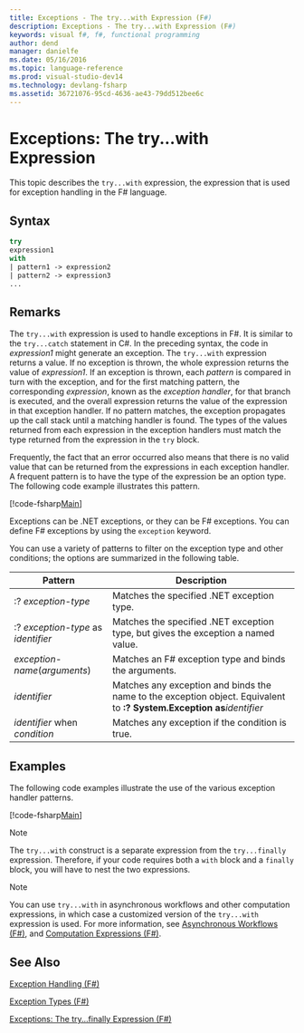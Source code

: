 ```yaml
---
title: Exceptions - The try...with Expression (F#)
description: Exceptions - The try...with Expression (F#)
keywords: visual f#, f#, functional programming
author: dend
manager: danielfe
ms.date: 05/16/2016
ms.topic: language-reference
ms.prod: visual-studio-dev14
ms.technology: devlang-fsharp
ms.assetid: 36721076-95cd-4636-ae43-79dd512bee6c 
---
```


# Exceptions: The try...with Expression

This topic describes the `try...with` expression, the expression that is used for exception handling in the F# language.


## Syntax

```fsharp
try
expression1
with
| pattern1 -> expression2
| pattern2 -> expression3
...
```

## Remarks
The `try...with` expression is used to handle exceptions in F#. It is similar to the `try...catch` statement in C#. In the preceding syntax, the code in *expression1* might generate an exception. The `try...with` expression returns a value. If no exception is thrown, the whole expression returns the value of *expression1*. If an exception is thrown, each *pattern* is compared in turn with the exception, and for the first matching pattern, the corresponding *expression*, known as the *exception handler*, for that branch is executed, and the overall expression returns the value of the expression in that exception handler. If no pattern matches, the exception propagates up the call stack until a matching handler is found. The types of the values returned from each expression in the exception handlers must match the type returned from the expression in the `try` block.

Frequently, the fact that an error occurred also means that there is no valid value that can be returned from the expressions in each exception handler. A frequent pattern is to have the type of the expression be an option type. The following code example illustrates this pattern.

[!code-fsharp[Main](snippets/fslangref2/snippet5601.fs)]

Exceptions can be .NET exceptions, or they can be F# exceptions. You can define F# exceptions by using the `exception` keyword.

You can use a variety of patterns to filter on the exception type and other conditions; the options are summarized in the following table.


|Pattern|Description|
|-------|-----------|
|:? *exception-type*|Matches the specified .NET exception type.|
|:? *exception-type* as *identifier*|Matches the specified .NET exception type, but gives the exception a named value.|
|*exception-name*(*arguments*)|Matches an F# exception type and binds the arguments.|
|*identifier*|Matches any exception and binds the name to the exception object. Equivalent to **:? System.Exception as***identifier*|
|*identifier* when *condition*|Matches any exception if the condition is true.|

## Examples
The following code examples illustrate the use of the various exception handler patterns.

[!code-fsharp[Main](snippets/fslangref2/snippet5602.fs)]
    
>[!NOTE] 
The `try...with` construct is a separate expression from the `try...finally` expression. Therefore, if your code requires both a `with` block and a `finally` block, you will have to nest the two expressions.

>[!NOTE] 
You can use `try...with` in asynchronous workflows and other computation expressions, in which case a customized version of the `try...with` expression is used. For more information, see [Asynchronous Workflows &#40;F&#35;&#41;](Asynchronous-Workflows-%5BFSharp%5D.md), and [Computation Expressions &#40;F&#35;&#41;](Computation-Expressions-%5BFSharp%5D.md).


## See Also
[Exception Handling &#40;F&#35;&#41;](Exception-Handling-%5BFSharp%5D.md)

[Exception Types &#40;F&#35;&#41;](Exception-Types-%5BFSharp%5D.md)

[Exceptions: The try...finally Expression &#40;F&#35;&#41;](Exceptions-The-try...finally-Expression-%5BFSharp%5D.md)